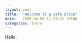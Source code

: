 ```yaml
---
layout: post
title:  "Welcome to a safe place"
date:   2025-04-09 11:29:21 +0100
categories: intro
---
```


Hello.